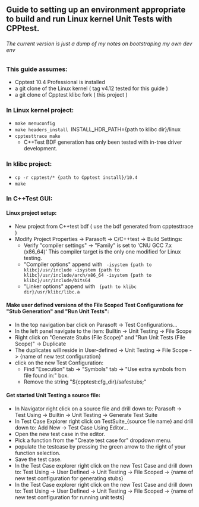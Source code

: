 ## Guide to setting up an environment appropriate to build and run Linux kernel Unit Tests with CPPtest.
###### The current version is just a dump of my notes on bootstraping my own dev env

### This guide assumes:
* Cpptest 10.4 Professional is installed
* a git clone of the Linux kernel ( tag v4.12 tested for this guide )
* a git clone of Cpptest klibc fork ( this project )

### In Linux kernel project:
* `make menuconfig`
* `make headers_install `INSTALL_HDR_PATH={path to klibc dir}/linux
* `cpptesttrace make`
  * C++Test BDF generation has only been tested with in-tree driver development.
    
 ### In klibc project:
 * `cp -r cpptest/* {path to Cpptest install}/10.4`
 * `make`
 
 ### In C++Test GUI:
 #### Linux project setup:
 * New project from C++test bdf ( use the bdf generated from cpptesttrace )
 * Modify Project Properties -> Parasoft -> C/C++test -> Build Settings:
   * Verify "compiler settings" -> "Family" is set to 'CNU GCC 7.x (x86_64)' This compiler target is the only one modified for Linux testing.
   * "Compiler options" append with ` -isystem {path to klibc}/usr/include -isystem {path to klibc}/usr/include/arch/x86_64 -isystem {path to klibc}/usr/include/bits64`
   * "Linker options" append with ` {path to klibc dir}/usr/klibc/libc.a`
 #### Make user defined versions of the File Scoped Test Configurations for "Stub Generation" and "Run Unit Tests":
 * In the top navigation bar click on Parasoft -> Test Configurations...
  * In the left panel navigate to the item: Builtin -> Unit Testing -> File Scope
  * Right click on "Generate Stubs (File Scope)" and "Run Unit Tests (File Scope)" -> Duplicate
  * The duplicates will reside in User-defined -> Unit Testing -> File Scope -> {name of new test configuration}
  * click on the new Test Configuration:
    * Find "Execution" tab -> "Symbols" tab -> "Use extra symbols from file found in:" box.
    * Remove the string "${cpptest:cfg_dir}/safestubs;"
 #### Get started Unit Testing a source file:
 * In Navigator right click on a source file and drill down to: Parasoft -> Test Using -> Builtin -> Unit Testing -> Generate Test Suite
 * In Test Case Explorer right click on TestSuite_{source file name} and drill down to: Add New -> Test Case Using Editor...
 * Open the new test case in the editor.
  * Pick a function from the "Create test case for" dropdown menu.
  * populate the testcase by pressing the green arrow to the right of your function selection.
  * Save the test case.
* In the Test Case explorer right click on the new Test Case and drill down to: Test Using -> User Defined -> Unit Testing -> File Scoped -> {name of new test configuration for generating stubs}
* In the Test Case explorer right click on the new Test Case and drill down to: Test Using -> User Defined -> Unit Testing -> File Scoped -> {name of new test configuration for running unit tests}
   
